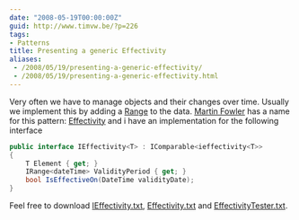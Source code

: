 ```yaml
---
date: "2008-05-19T00:00:00Z"
guid: http://www.timvw.be/?p=226
tags:
- Patterns
title: Presenting a generic Effectivity
aliases:
 - /2008/05/19/presenting-a-generic-effectivity/
 - /2008/05/19/presenting-a-generic-effectivity.html
---
```

Very often we have to manage objects and their changes over time. Usually we implement this by adding a [Range<DateTime>](http://www.timvw.be/presenting-a-generic-range/) to the data. [Martin Fowler](http://martinfowler.com/) has a name for this pattern: [Effectivity](http://martinfowler.com/ap2/effectivity.html) and i have an implementation for the following interface

```csharp
public interface IEffectivity<T> : IComparable<ieffectivity<T>>
{
	T Element { get; }
	IRange<dateTime> ValidityPeriod { get; }
	bool IsEffectiveOn(DateTime validityDate);
}
```

Feel free to download [IEffectivity.txt](http://www.timvw.be/wp-content/code/csharp/IEffectivity.txt), [Effectivity.txt](http://www.timvw.be/wp-content/code/csharp/Effectivity.txt) and [EffectivityTester.txt](http://www.timvw.be/wp-content/code/csharp/EffectivityTester.txt).
